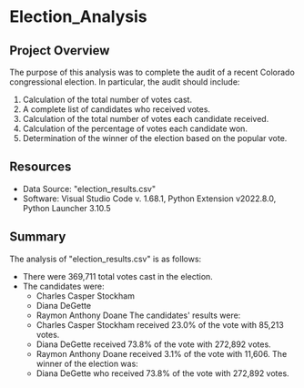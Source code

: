# Election_Analysis

## Project Overview

The purpose of this analysis was to complete the audit of a recent Colorado congressional election. In particular, the audit should include:

  1. Calculation of the total number of votes cast.
  2. A complete list of candidates who received votes.
  3. Calculation of the total number of votes each candidate received.
  4. Calculation of the percentage of votes each candidate won.
  5. Determination of the winner of the election based on the popular vote.
  
## Resources

- Data Source: "election_results.csv"
- Software: Visual Studio Code v. 1.68.1, Python Extension v2022.8.0, Python Launcher 3.10.5

## Summary

The analysis of "election_results.csv" is as follows:

- There were 369,711 total votes cast in the election.
- The candidates were:
  - Charles Casper Stockham
  - Diana DeGette
  - Raymon Anthony Doane
The candidates' results were:
  - Charles Casper Stockham received 23.0% of the vote with 85,213 votes.
  - Diana DeGette received 73.8% of the vote with 272,892 votes.
  - Raymon Anthony Doane received 3.1% of the vote with 11,606.
The winner of the election was:
  - Diana DeGette who received 73.8% of the vote with 272,892 votes.
